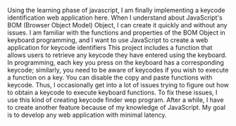 Using the learning phase of javascript, I am finally implementing a keycode identification web application here.
When I understand about JavaScript's BOM (Browser Object Model) Object, I can create it quickly and without any issues.
I am familiar with the functions and properties of the BOM Object in keyboard programming, and I want to use JavaScript to create a web application for keycode identifiers
This project includes a function that allows users to retrieve any keycode they have entered using the keyboard. In programming, each key you press on the keyboard has a corresponding keycode; similarly, you need to be aware of keycodes if you wish to execute a function on a key. You can disable the copy and paste functions with keycode. Thus, I occasionally get into a lot of issues trying to figure out how to obtain a keycode to execute keyboard functions. To fix these issues, I use this kind of creating keycode finder wep program.
After a while, I have to create another feature because of my knowledge of JavaScript.
My goal is to develop any web application with minimal latency.

